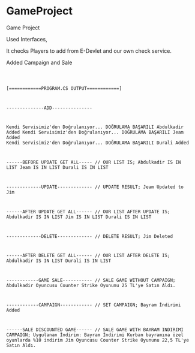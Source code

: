 # GameProject
Game Project

Used Interfaces,

It checks Players to add from E-Devlet and our own check service.

Added Campaign and Sale

<code>
  
[============PROGRAM.CS OUTPUT============]

--------------ADD---------------

Kendi Servisimiz'den Doğrulanıyor...
DOĞRULAMA BAŞARILI
Abdulkadir Added
Kendi Servisimiz'den Doğrulanıyor...
DOĞRULAMA BAŞARILI
Jeam Added
Kendi Servisimiz'den Doğrulanıyor...
DOĞRULAMA BAŞARILI
Durali Added

------BEFORE UPDATE GET ALL-----
// OUR LIST IS;
Abdulkadir IS IN LIST
Jeam IS IN LIST
Durali IS IN LIST

-------------UPDATE-------------
// UPDATE RESULT;
Jeam Updated to Jim

------AFTER UPDATE GET ALL------
// OUR LIST AFTER UPDATE IS;
Abdulkadir IS IN LIST
Jim IS IN LIST
Durali IS IN LIST

-------------DELETE-------------
// DELETE RESULT;
Jim Deleted

------AFTER DELETE GET ALL------
// OUR LIST AFTER DELETE IS;
Abdulkadir IS IN LIST
Durali IS IN LIST

------------GAME SALE-----------
// SALE GAME WITHOUT CAMPAIGN;
Abdulkadir Oyuncusu Counter Strike Oyununu 25 TL'ye Satın Aldı.

------------CAMPAIGN------------
// SET CAMPAIGN;
Bayram İndirimi Added

------SALE DISCOUNTED GAME------
// SALE GAME WITH BAYRAM INDIRIMI CAMPAIGN;
Uygulanan İndirim: Bayram İndirimi
Kurban bayramına özel oyunlarda %10 indirim
Jim Oyuncusu Counter Strike Oyununu 22,5 TL'ye Satın Aldı.

</code>
